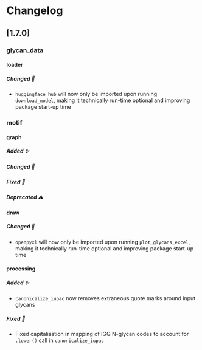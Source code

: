 # Changelog

## [1.7.0]

### glycan_data
#### loader
##### Changed 🔄
- `huggingface_hub` will now only be imported upon running `download_model`, making it technically run-time optional and improving package start-up time

### motif
#### graph
##### Added ✨

##### Changed 🔄

##### Fixed 🐛
##### Deprecated ⚠️

#### draw
##### Changed 🔄
- `openpyxl` will now only be imported upon running `plot_glycans_excel`, making it technically run-time optional and improving package start-up time

#### processing
##### Added ✨
- `canonicalize_iupac` now removes extraneous quote marks around input glycans

##### Fixed 🐛
- Fixed capitalisation in mapping of IGG N-glycan codes to account for `.lower()` call in `canonicalize_iupac`